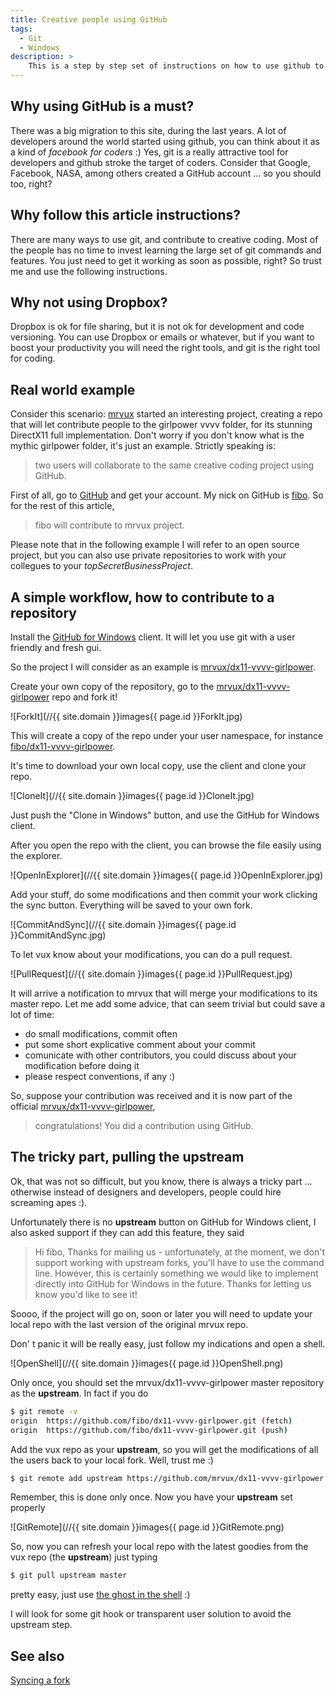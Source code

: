 ```yaml
---
title: Creative people using GitHub
tags:
  - Git
  - Windows
description: >
    This is a step by step set of instructions on how to use github to contribute to your favourite creative coding project (that is vvvv of course) so you can help, improve it, and maybe add features you need for your own projects.
---
```


## Why using GitHub is a must?

There was a big migration to this site, during the last years. A lot of developers around the world started using github, you can think about it as a kind of *facebook for coders* :) Yes, git is a really attractive tool for developers and github stroke the target of coders. Consider that Google, Facebook, NASA, among others created a GitHub account ... so you should too, right?

## Why follow this article instructions?

There are many ways to use git, and contribute to creative coding. Most of the people has no time to invest learning the large set of git commands and features. You just need to get it working as soon as possible, right? So trust me and use the following instructions.

## Why not using Dropbox?

Dropbox is ok for file sharing, but it is not ok for development and code versioning. You can use Dropbox or emails or whatever, but if you want to boost your productivity you will need the right tools, and git is the right tool for coding.

## Real world example

Consider this scenario: [mrvux](https://github.com/mrvux) started an interesting project, creating a repo that will let contribute people to the girlpower vvvv folder, for its stunning DirectX11 full implementation. Don't worry if you don't know what is the mythic girlpower folder, it's just an example. Strictly speaking is:

> two users will collaborate to the same creative coding project using GitHub.

First of all, go to [GitHub](https://github.com/) and get your account. My nick on GitHub is [fibo](https://github.com/fibo). So for the rest of this article,

> fibo will contribute to mrvux project.

Please note that in the following example I will refer to an open source project, but you can also use private repositories to work with your collegues to your *topSecretBusinessProject*.

## A simple workflow, how to contribute to a repository

Install the [GitHub for Windows](http://windows.github.com/) client. It will let you use git with a user friendly and fresh gui.

So the project I will consider as an example is [mrvux/dx11-vvvv-girlpower][1].

Create your own copy of the repository, go to the [mrvux/dx11-vvvv-girlpower][1] repo and fork it!

![ForkIt](//{{ site.domain }}images{{ page.id }}ForkIt.jpg)

This will create a copy of the repo under your user namespace, for instance [fibo/dx11-vvvv-girlpower](https://github.com/fibo/dx11-vvvv-girlpower).

It's time to download your own local copy, use the client and clone your repo.

![CloneIt](//{{ site.domain }}images{{ page.id }}CloneIt.jpg)

Just push the "Clone in Windows" button, and use the GitHub for Windows client.

After you open the repo with the client, you can browse the file easily using the explorer.

![OpenInExplorer](//{{ site.domain }}images{{ page.id }}OpenInExplorer.jpg)

Add your stuff, do some modifications and then commit your work clicking the sync button. Everything will be saved to your own fork.

![CommitAndSync](//{{ site.domain }}images{{ page.id }}CommitAndSync.jpg)

To let vux know about your modifications, you can do a pull request.

![PullRequest](//{{ site.domain }}images{{ page.id }}PullRequest.jpg)

It will arrive a notification to mrvux that will merge your modifications to its master repo.
Let me add some advice, that can seem trivial but could save a lot of time:
*   do small modifications, commit often
*   put some short explicative comment about your commit
*   comunicate with other contributors, you could discuss about your modification before doing it
*   please respect conventions, if any :)

So, suppose your contribution was received and it is now part of the official&nbsp;[mrvux/dx11-vvvv-girlpower](https://github.com/mrvux/dx11-vvvv-girlpower),

> congratulations! You did a contribution using GitHub.

## The tricky part, pulling the upstream

Ok, that was not so difficult, but you know, there is always a tricky part ... otherwise instead of designers and developers, people could hire screaming apes :).

Unfortunately there is no **upstream** button on GitHub for Windows client, I also asked support if they can add this feature, they said

> Hi fibo, Thanks for mailing us - unfortunately, at the moment, we don't support working with upstream forks, you'll have to use the command line. However, this is certainly something we would like to implement directly into GitHub for Windows in the future. Thanks for letting us know you'd like to see it!

Soooo, if the project will go on, soon or later you will need to update your local repo with the last version of the original mrvux repo.

Don' t panic it will be really easy, just follow my indications and open a shell.

![OpenShell](//{{ site.domain }}images{{ page.id }}OpenShell.png)

Only once, you should set the mrvux/dx11-vvvv-girlpower master repository as the **upstream**. In fact if you do

```bash
$ git remote -v
origin  https://github.com/fibo/dx11-vvvv-girlpower.git (fetch)
origin  https://github.com/fibo/dx11-vvvv-girlpower.git (push)
```

Add the vux repo as your **upstream**, so you will get the modifications of all the users back to your local fork. Well, trust me :)

```bash
$ git remote add upstream https://github.com/mrvux/dx11-vvvv-girlpower.git
```

Remember, this is done only once. Now you have your **upstream** set properly

![GitRemote](//{{ site.domain }}images{{ page.id }}GitRemote.png)

So, now you can refresh your local repo with the latest goodies from the vux repo (the **upstream**) just typing 

```bash
$ git pull upstream master
```

pretty easy, just use [the ghost in the shell](https://www.youtube.com/watch?v=ZGJE82p39jI) :)

I will look for some git hook or transparent user solution to avoid the upstream step.

## See also

[Syncing a fork](https://help.github.com/articles/syncing-a-fork)

  [1]: https://github.com/mrvux/dx11-vvvv-girlpower "mrvux/dx11-vvvv-girlpower GitHub repo"
